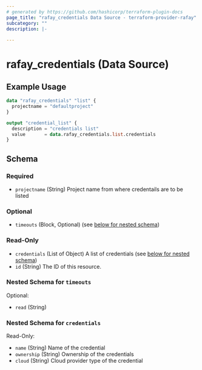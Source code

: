 ```yaml
---
# generated by https://github.com/hashicorp/terraform-plugin-docs
page_title: "rafay_credentials Data Source - terraform-provider-rafay"
subcategory: ""
description: |-
  
---
```


# rafay_credentials (Data Source)

## Example Usage

```terraform
data "rafay_credentials" "list" {
  projectname = "defaultproject"
}

output "credential_list" {
  description = "credentials list"
  value       = data.rafay_credentials.list.credentials
}

```

<!-- schema generated by tfplugindocs -->
## Schema

### Required

- `projectname` (String) Project name from where credentails are to be listed

### Optional

- `timeouts` (Block, Optional) (see [below for nested schema](#nestedblock--timeouts))

### Read-Only

- `credentials` (List of Object) A list of credentials (see [below for nested schema](#nestedatt--credentials))
- `id` (String) The ID of this resource.

<a id="nestedblock--timeouts"></a>
### Nested Schema for `timeouts`

Optional:

- `read` (String)


<a id="nestedatt--credentials"></a>
### Nested Schema for `credentials`

Read-Only:


- `name` (String) Name of the credential
- `ownership` (String) Ownership of the credentials
- `cloud` (String) Cloud provider type of the credential